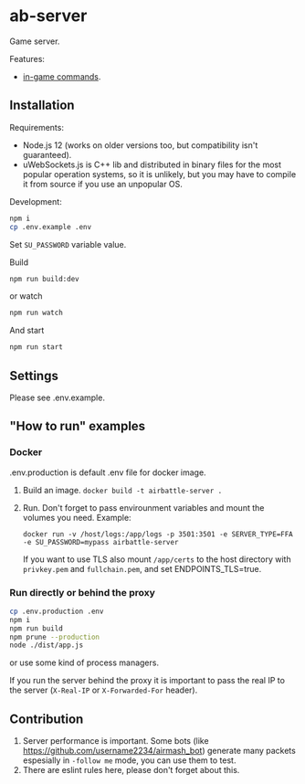 # ab-server

Game server.

Features:

- [in-game commands](./docs/commands.md).

## Installation

Requirements:

- Node.js 12 (works on older versions too, but compatibility isn't guaranteed).
- uWebSockets.js is C++ lib and distributed in binary files for the most popular operation systems, so it is unlikely, but you may have to compile it from source if you use an unpopular OS.

Development:

```sh
npm i
cp .env.example .env
```

Set `SU_PASSWORD` variable value.

Build

```sh
npm run build:dev
```

or watch

```sh
npm run watch
```

And start

```sh
npm run start
```

## Settings

Please see .env.example.

## "How to run" examples

### Docker

.env.production is default .env file for docker image.

1. Build an image.
   `docker build -t airbattle-server .`
2. Run. Don't forget to pass envirounment variables and mount the volumes you need. Example:

   `docker run -v /host/logs:/app/logs -p 3501:3501 -e SERVER_TYPE=FFA -e SU_PASSWORD=mypass airbattle-server`

   If you want to use TLS also mount `/app/certs` to the host directory with `privkey.pem` and `fullchain.pem`, and set ENDPOINTS_TLS=true.

### Run directly or behind the proxy

```sh
cp .env.production .env
npm i
npm run build
npm prune --production
node ./dist/app.js
```

or use some kind of process managers.

If you run the server behind the proxy it is important to pass the real IP to the server (`X-Real-IP` or `X-Forwarded-For` header).

## Contribution

1. Server performance is important. Some bots (like https://github.com/username2234/airmash_bot) generate many packets espesially in `-follow me` mode, you can use them to test.
2. There are eslint rules here, please don't forget about this.
